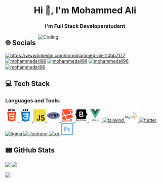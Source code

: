 <h1 align="center">Hi 👋, I'm Mohammed Ali</h1>
<h3 align="center">I'm Full Stack Developerstudent</h3>
<img align="right" alt="Coding" width="400"  src= "https://cdn.dribbble.com/users/1162077/screenshots/3848914/programmer.gif">

## 🌐 Socials
<a href="https://linkedin.com/in/https://www.linkedin.com/in/mohammed-ali-110bb7177/" target="blank"><img align="center" src="https://raw.githubusercontent.com/rahuldkjain/github-profile-readme-generator/master/src/images/icons/Social/linked-in-alt.svg" alt="https://www.linkedin.com/in/mohammed-ali-110bb7177" height="30" width="40" /></a>
<a href="https://twitter.com/mohammedalii96" target="blank"><img align="center" src="https://raw.githubusercontent.com/rahuldkjain/github-profile-readme-generator/master/src/images/icons/Social/twitter.svg" alt="mohammedalii96" height="30" width="40" /></a>
<a href="https://instagram.com/mohammedali96" target="blank"><img align="center" src="https://raw.githubusercontent.com/rahuldkjain/github-profile-readme-generator/master/src/images/icons/Social/instagram.svg" alt="mohammedali96" height="30" width="40" /></a>
<a href="https://t.snapchat.com/3YqPLx37" target="blank"><img align="center" src="https://github.com/rahuldkjain/github-profile-readme-generator/blob/master/src/images/icons/Social/snapchat.svg" alt="mohammedali96" height="30" width="40" /></a>
<a href="https://www.reddit.com/user/MohammedAli996" target="blank"><img align="center" src="https://github.com/rahuldkjain/github-profile-readme-generator/blob/master/src/images/icons/Social/reddit.svg" alt="mohammedali96" height="30" width="40" /></a>



## 💻 Tech Stack
 
<h3 align="left">Languages and Tools:</h3>
<p align="left"> 
    <!--HTML-->
    <a href="https://www.w3.org/html/" target="_blank" rel="noreferrer"> 
        <img src="https://raw.githubusercontent.com/devicons/devicon/master/icons/html5/html5-original-wordmark.svg" alt="html5" width="40" height="40"/> 
    </a> 
    <!--CSS-->
    <a href="https://www.w3schools.com/css/" target="_blank" rel="noreferrer"> 
        <img src="https://raw.githubusercontent.com/devicons/devicon/master/icons/css3/css3-original-wordmark.svg" alt="css3" width="40" height="40"/> 
    </a> 
    <!--JS-->
    <a href="https://developer.mozilla.org/en-US/docs/Web/JavaScript" target="_blank" rel="noreferrer"> 
        <img src="https://raw.githubusercontent.com/devicons/devicon/master/icons/javascript/javascript-original.svg" alt="javascript" width="40" height="40"/> 
    </a> 
    <!--PHP-->
    <a href="https://www.php.net" target="_blank" rel="noreferrer"> 
        <img src="https://raw.githubusercontent.com/devicons/devicon/master/icons/php/php-original.svg" alt="php" width="40" height="40"/> 
    </a> 
    <!--LARAVEL-->
    <a href="https://laravel.com/" target="_blank" rel="noreferrer"> 
        <img src="https://raw.githubusercontent.com/devicons/devicon/master/icons/laravel/laravel-plain-wordmark.svg" alt="laravel" width="40" height="40"/> 
    </a> 
    <!--BOOTSTRAP-->
    <a href="https://getbootstrap.com" target="_blank" rel="noreferrer"> 
        <img src="https://raw.githubusercontent.com/devicons/devicon/master/icons/bootstrap/bootstrap-plain-wordmark.svg" alt="bootstrap" width="40" height="40"/> 
    </a>
    <!--VUEJS-->
    <a href="https://vuejs.org/" target="_blank" rel="noreferrer"> 
        <img src="https://raw.githubusercontent.com/devicons/devicon/master/icons/vuejs/vuejs-original-wordmark.svg" alt="vuejs" width="40" height="40"/> 
    </a> 
    <!--TAILWINDCSS-->
    <a href="https://tailwindcss.com/" target="_blank" rel="noreferrer"> 
        <img src="https://www.vectorlogo.zone/logos/tailwindcss/tailwindcss-icon.svg" alt="tailwind" width="40" height="40"/> 
    </a> 
    <!--MYSQL-->
    <a href="https://www.mysql.com/" target="_blank" rel="noreferrer"> 
        <img src="https://raw.githubusercontent.com/devicons/devicon/master/icons/mysql/mysql-original-wordmark.svg" alt="mysql" width="40" height="40"/> 
    </a> 
    <!--FLUTTER-->
    <a href="https://flutter.dev" target="_blank" rel="noreferrer"> 
        <img src="https://www.vectorlogo.zone/logos/flutterio/flutterio-icon.svg" alt="flutter" width="40" height="40"/> 
    </a> 
    <!--FIGMQ-->
    <a href="https://www.figma.com/" target="_blank" rel="noreferrer"> 
        <img src="https://www.vectorlogo.zone/logos/figma/figma-icon.svg" alt="figma" width="40" height="40"/> 
    </a> 
    <!--AI-->
    <a href="https://www.adobe.com/in/products/illustrator.html" target="_blank" rel="noreferrer"> 
        <img src="https://www.vectorlogo.zone/logos/adobe_illustrator/adobe_illustrator-icon.svg" alt="illustrator" width="40" height="40"/> 
    </a> 
    <!--XD-->
    <a href="https://www.adobe.com/products/xd.html" target="_blank" rel="noreferrer"> 
        <img src="https://cdn.worldvectorlogo.com/logos/adobe-xd.svg" alt="xd" width="40" height="40"/> 
    </a> 
    <!--PS-->
    <a href="https://www.photoshop.com/en" target="_blank" rel="noreferrer"> 
        <img src="https://raw.githubusercontent.com/devicons/devicon/master/icons/photoshop/photoshop-line.svg" alt="photoshop" width="40" height="40"/> 
    </a> 

</p>

## 📟 GitHub Stats
<p>
     	<img width="48%" src="https://github-readme-stats.vercel.app/api/top-langs?username=MohammedAli996&layout=compact&show_icons=true&theme=radical">
	<img width="48%" src="https://github-readme-stats.vercel.app/api?username=MohammedAli996&show_icons=true&theme=radical">
</P>
<P>
     	<img width="48%" src="https://github-readme-streak-stats.herokuapp.com/?user=MohammedAli996&show_icons=true&theme=radical">
	
</p>

